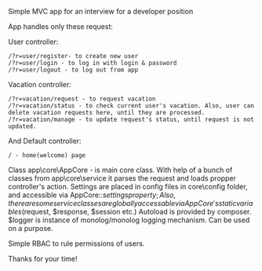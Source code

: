 Simple MVC app for an interview for a developer position

App handles only these request:

User controller: 
```   
/?r=user/register- to create new user   
/?r=user/login - to log in with login & password   
/?r=user/logout - to log out from app   
```

Vacation controller:
```
/?r=vacation/request - to request vacation    
/?r=vacation/status - to check current user's vacation. Also, user can delete vacation requests here, until they are processed.    
/?r=vacation/manage - to update request's status, until request is not updated.
```   
And Default controller: 
```
/ - home(welcome) page    
```
Class app\core\AppCore - is main core class. With help of a bunch of classes from app\core\service it parses the request and loads propper controller's action.
Settings are placed in config files in core\config folder, and accessible via AppCore::$settings property;
Also, there are some service classes are globally accessable via AppCore's static variables ($request, $response, $session etc.)
Autoload is provided by composer. $logger is instance of monolog/monolog logging mechanism. Can be used on a purpose.

Simple RBAC to rule permissions of users. 

Thanks for your time!
